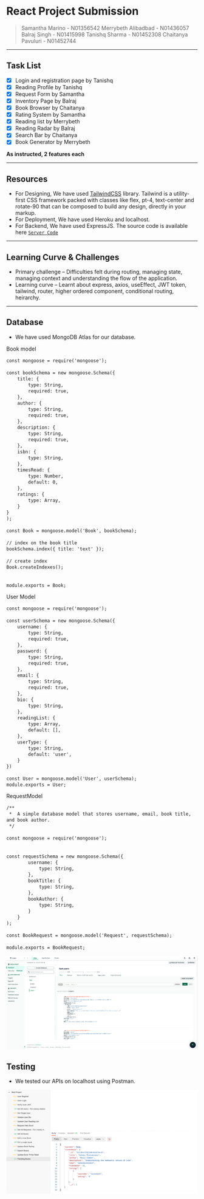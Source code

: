 # React Project Submission

> Samantha Marino - N01356542
> Merrybeth Alibadbad - N01436057
> Balraj Singh - N01415998
> Tanishq Sharma - N01452308
> Chaitanya Pavuluri - N01452744

---

## Task List

-   [x] Login and registration page by Tanishq
-   [x] Reading Profile by Tanishq
-   [x] Request Form by Samantha
-   [x] Inventory Page by Balraj
-   [x] Book Browser by Chaitanya
-   [x] Rating System by Samantha
-   [x] Reading list by Merrybeth
-   [x] Reading Radar by Balraj
-   [x] Search Bar by Chaitanya
-   [x] Book Generator by Merrybeth

**As instructed, 2 features each**

---

## Resources

-   For Designing, We have used [TailwindCSS](https://tailwindcss.com/) library. Tailwind is a utility-first CSS framework packed with classes like flex, pt-4, text-center and rotate-90 that can be composed to build any design, directly in your markup.
-   For Deployment, We have used Heroku and localhost.
-   For Backend, We have used ExpressJS. The source code is available here [`Server Code`](https://github.com/tanishqalt/bookworm-internal)

---

## Learning Curve & Challenges

-   Primary challenge – Difficulties felt during routing, managing state, managing context and understanding the flow of the application.
-   Learning curve – Learnt about express, axios, useEffect, JWT token, tailwind, router, higher ordered component, conditional routing, heirarchy.

---

## Database

-   We have used MongoDB Atlas for our database.

Book model

```
const mongoose = require('mongoose');

const bookSchema = new mongoose.Schema({
    title: {
        type: String,
        required: true,
    },
    author: {
        type: String,
        required: true,
    },
    description: {
        type: String,
        required: true,
    },
    isbn: {
        type: String,
    },
    timesRead: {
        type: Number,
        default: 0,
    },
    ratings: {
        type: Array,
    }
}
);

const Book = mongoose.model('Book', bookSchema);

// index on the book title
bookSchema.index({ title: 'text' });

// create index
Book.createIndexes();


module.exports = Book;
```

User Model

```
const mongoose = require('mongoose');

const userSchema = new mongoose.Schema({
    username: {
        type: String,
        required: true,
    },
    password: {
        type: String,
        required: true,
    },
    email: {
        type: String,
        required: true,
    },
    bio: {
        type: String,
    },
    readingList: {
        type: Array,
        default: [],
    },
    userType: {
        type: String,
        default: 'user',
    }
})

const User = mongoose.model('User', userSchema);
module.exports = User;
```

RequestModel

```
/**
 *  A simple database model that stores username, email, book title, and book author.
 */

const mongoose = require('mongoose');


const requestSchema = new mongoose.Schema({
        username: {
            type: String,
        },
        bookTitle: {
            type: String,
        },
        bookAuthor: {
            type: String,
        }
    }
);

const BookRequest = mongoose.model('Request', requestSchema);

module.exports = BookRequest;
```

![MongoDB Screenshot](./screenshot1.png)

## Testing

-   We tested our APIs on localhost using Postman.

![Postman Testing](./screenshot2.png)
